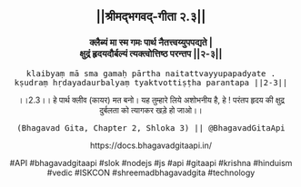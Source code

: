 <center><h2>||श्रीमद्‍भगवद्‍-गीता २.३||</h2>
<h3>क्लैब्यं मा स्म गमः पार्थ नैतत्त्वय्युपपद्यते |<br/>क्षुद्रं हृदयदौर्बल्यं त्यक्त्वोत्तिष्ठ परन्तप ||२-३||</h3>
<pre>klaibyaṃ mā sma gamaḥ pārtha naitattvayyupapadyate .<br/>kṣudraṃ hṛdayadaurbalyaṃ tyaktvottiṣṭha parantapa ||2-3||</pre>
<p>।।2.3।। हे पार्थ क्लीव (कायर) मत बनो। यह तुम्हारे लिये अशोभनीय है, हे ! परंतप हृदय की क्षुद्र दुर्बलता को त्यागकर खड़े हो जाओ।।</p>
<pre>(Bhagavad Gita, Chapter 2, Shloka 3) || @BhagavadGitaApi</pre><p>https://docs.bhagavadgitaapi.in/</p><p>#API #bhagavadgitaapi #slok #nodejs #js #api #gitaapi #krishna #hinduism #vedic #ISKCON #shreemadbhagavadgita #technology</p></center>